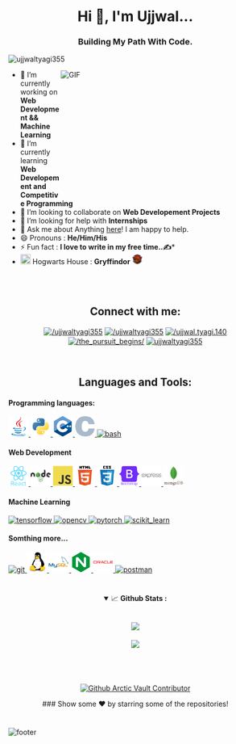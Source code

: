 <h1 align="center">Hi 👋, I'm Ujjwal...</h1>
<h3 align="center">Building My Path With Code.</h3>

<p align="left"> <img src="https://komarev.com/ghpvc/?username=ujjwaltyagi355&label=Profile%20views&color=0e75b6&style=flat" alt="ujjwaltyagi355" /> </p>
<a target="_blank">
  <img align="right" height="250" width="400" alt="GIF" src="https://github.com/JayantGoel001/JayantGoel001/blob/master/image.gif">
</a>

- 🔭 I’m currently working on **Web Development && Machine Learning**
- 🌱 I’m currently learning **Web Developement and Competitive Programming**
- 👯 I’m looking to collaborate on **Web Developement Projects**
- 🤔 I’m looking for help with **Internships**
- 💬 Ask me about Anything [here](mailto:ujjwaltyagi355@gmail.com)! I am happy to help.
- 😄 Pronouns : **He/Him/His**
- ⚡ Fun fact : **I love to write in my free time..✍***
- <img src="https://github.com/JayantGoel001/JayantGoel001/blob/master/house.png" width="20px" height="20px"/>  Hogwarts House : **Gryffindor** <img width="20px" height="20px" src="https://github.com/ujjwaltyagi355/ujjwaltyagi355/blob/main/Gryffindor.png">
<br />
<br />
<h2 align="center">Connect with me:</h2>
<p align="center">
<a href="https://twitter.com//ujjwaltyagi355" target="blank"><img align="center" src="https://cdn.jsdelivr.net/npm/simple-icons@3.0.1/icons/twitter.svg" alt="/ujjwaltyagi355" height="30" width="40"/></a>
<a href="https://linkedin.com/in//ujjwaltyagi355" target="blank"><img align="center" src="https://cdn.jsdelivr.net/npm/simple-icons@3.0.1/icons/linkedin.svg" alt="/ujjwaltyagi355" height="30" width="40" /></a>
<a href="https://fb.com//ujjwal.tyagi.140" target="blank"><img align="center" src="https://cdn.jsdelivr.net/npm/simple-icons@3.0.1/icons/facebook.svg" alt="/ujjwal.tyagi.140" height="30" width="40" /></a>
<a href="https://instagram.com//the_pursuit_begins/" target="blank"><img align="center" src="https://cdn.jsdelivr.net/npm/simple-icons@3.0.1/icons/instagram.svg" alt="/the_pursuit_begins/" height="30" width="40" /></a>
<a href="https://www.leetcode.com/ujjwaltyagi355" target="blank"><img align="center" src="https://cdn.jsdelivr.net/npm/simple-icons@3.0.1/icons/leetcode.svg" alt="ujjwaltyagi355" height="30" width="40" /></a>
</p>
<br />
<h2 align="center">Languages and Tools:</h2>
<p align="center">
<h4>Programming languages:</h4>
<a href="https://www.java.com" target="_blank"> <img src="https://raw.githubusercontent.com/devicons/devicon/master/icons/java/java-original.svg" alt="java" width="40" height="40"/> </a>
<a href="https://www.python.org" target="_blank"> <img src="https://raw.githubusercontent.com/devicons/devicon/master/icons/python/python-original.svg" alt="python" width="40" height="40"/> </a>
<a href="https://www.w3schools.com/cpp/" target="_blank"> <img src="https://raw.githubusercontent.com/devicons/devicon/master/icons/cplusplus/cplusplus-original.svg" alt="cplusplus" width="40" height="40"/> </a>
<a href="https://www.cprogramming.com/" target="_blank"> <img src="https://raw.githubusercontent.com/devicons/devicon/master/icons/c/c-original.svg" alt="c" width="40" height="40"/> </a>
<a href="https://www.gnu.org/software/bash/" target="_blank"> <img src="https://www.vectorlogo.zone/logos/gnu_bash/gnu_bash-icon.svg" alt="bash" width="40" height="40"/> </a>
<h4>Web Development</h4>
<a href="https://reactjs.org/" target="_blank"> <img src="https://raw.githubusercontent.com/devicons/devicon/master/icons/react/react-original-wordmark.svg" alt="react" width="40" height="40"/> </a>
<a href="https://nodejs.org" target="_blank"> <img src="https://raw.githubusercontent.com/devicons/devicon/master/icons/nodejs/nodejs-original-wordmark.svg" alt="nodejs" width="40" height="40"/> </a>
<a href="https://developer.mozilla.org/en-US/docs/Web/JavaScript" target="_blank"> <img src="https://raw.githubusercontent.com/devicons/devicon/master/icons/javascript/javascript-original.svg" alt="javascript" width="40" height="40"/> </a>
<a href="https://www.w3.org/html/" target="_blank"> <img src="https://raw.githubusercontent.com/devicons/devicon/master/icons/html5/html5-original-wordmark.svg" alt="html5" width="40" height="40"/> </a>
<a href="https://www.w3schools.com/css/" target="_blank"> <img src="https://raw.githubusercontent.com/devicons/devicon/master/icons/css3/css3-original-wordmark.svg" alt="css3" width="40" height="40"/> </a>
<a href="https://getbootstrap.com" target="_blank"> <img src="https://raw.githubusercontent.com/devicons/devicon/master/icons/bootstrap/bootstrap-plain-wordmark.svg" alt="bootstrap" width="40" height="40"/> </a> 
<a href="https://expressjs.com" target="_blank"> <img src="https://raw.githubusercontent.com/devicons/devicon/master/icons/express/express-original-wordmark.svg" alt="express" width="40" height="40"/> </a>
<a href="https://www.mongodb.com/" target="_blank"> <img src="https://raw.githubusercontent.com/devicons/devicon/master/icons/mongodb/mongodb-original-wordmark.svg" alt="mongodb" width="40" height="40"/> </a>
<h4>Machine Learning</h4>
<a href="https://www.tensorflow.org" target="_blank"> <img src="https://www.vectorlogo.zone/logos/tensorflow/tensorflow-icon.svg" alt="tensorflow" width="40" height="40"/> </a>
<a href="https://opencv.org/" target="_blank"> <img src="https://www.vectorlogo.zone/logos/opencv/opencv-icon.svg" alt="opencv" width="40" height="40"/> </a>
<a href="https://pytorch.org/" target="_blank"> <img src="https://www.vectorlogo.zone/logos/pytorch/pytorch-icon.svg" alt="pytorch" width="40" height="40"/> </a> 
<a href="https://scikit-learn.org/" target="_blank"> <img src="https://upload.wikimedia.org/wikipedia/commons/0/05/Scikit_learn_logo_small.svg" alt="scikit_learn" width="40" height="40"/> </a>

<h4>Somthing more...</h4>
 <a href="https://git-scm.com/" target="_blank"> <img src="https://www.vectorlogo.zone/logos/git-scm/git-scm-icon.svg" alt="git" width="40" height="40"/> </a>
 <a href="https://www.linux.org/" target="_blank"> <img src="https://raw.githubusercontent.com/devicons/devicon/master/icons/linux/linux-original.svg" alt="linux" width="40" height="40"/> </a>
  <a href="https://www.mysql.com/" target="_blank"> <img src="https://raw.githubusercontent.com/devicons/devicon/master/icons/mysql/mysql-original-wordmark.svg" alt="mysql" width="40" height="40"/> </a>
  <a href="https://www.nginx.com" target="_blank"> <img src="https://raw.githubusercontent.com/devicons/devicon/master/icons/nginx/nginx-original.svg" alt="nginx" width="40" height="40"/> </a>
  <a href="https://www.oracle.com/" target="_blank"> <img src="https://raw.githubusercontent.com/devicons/devicon/master/icons/oracle/oracle-original.svg" alt="oracle" width="40" height="40"/> </a>
  <a href="https://postman.com" target="_blank"> <img src="https://www.vectorlogo.zone/logos/getpostman/getpostman-icon.svg" alt="postman" width="40" height="40"/> </a>
</p>



#

<details open="">
<summary align="center">
  <g-emoji class="g-emoji" alias="chart_with_upwards_trend" fallback-src="https://github.githubassets.com/images/icons/emoji/unicode/1f4c8.png">📈</g-emoji> 
  <strong>Github Stats : </strong>
  </summary>
<br>
  
<p align="center">
  <a href="https://github.com/ujjwaltyagi355">
    <img align="center" src="https://github-readme-stats.vercel.app/api?username=ujjwaltyagi355&show_icons=true&hide_border=true&title_color=94b4a4&amp&icon_color=FFFFFF&amp&text_color=FFFFFF&amp&bg_color=000000&count_private=true&include_all_commits=true"/>
  </a>
  <br />
  <br />
  <a href="https://github.com/ujjwaltyagi355">
    <img align="center" height="195px" src="https://github-readme-stats.vercel.app/api/top-langs/?username=ujjwaltyagi355&text_color=FFFFFF&bg_color=000000&title_color=94b4a4&langs_count=15&layout=compact&hide_border=true" />
  </a>
</p>
</details>
<br>

#
<p align="center">
  <a href="https://archiveprogram.github.com/">
    <img alt="Github Arctic Vault Contributor" src = "https://github.com/JayantGoel001/JayantGoel001/blob/master/arctic.gif" width="100px" height="100px">
  </a>
</p>

<p align="center">
### Show some ❤️ by starring some of the repositories!
</p>

#

![footer](https://github.com/JayantGoel001/JayantGoel001/blob/master/footer.png)

